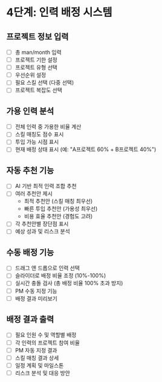 # 4단계: 인력 배정 시스템

## 프로젝트 정보 입력
- [ ] 총 man/month 입력
- [ ] 프로젝트 기한 설정
- [ ] 프로젝트 유형 선택
- [ ] 우선순위 설정
- [ ] 필요 스킬 선택 (다중 선택)
- [ ] 프로젝트 복잡도 선택

## 가용 인력 분석
- [ ] 전체 인력 중 가용한 비율 계산
- [ ] 스킬 매칭도 점수 표시
- [ ] 투입 가능 시점 표시
- [ ] 현재 배정 상태 표시 (예: "A프로젝트 60% + B프로젝트 40%")

## 자동 추천 기능
- [ ] AI 기반 최적 인력 조합 추천
- [ ] 여러 추천안 제시
  - 최적 추천안 (스킬 매칭 최우선)
  - 빠른 투입 추천안 (가용성 최우선)
  - 비용 효율 추천안 (경험도 고려)
- [ ] 각 추천안별 장단점 표시
- [ ] 예상 성과 및 리스크 분석

## 수동 배정 기능
- [ ] 드래그 앤 드롭으로 인력 선택
- [ ] 슬라이더로 배정 비율 조정 (10%-100%)
- [ ] 실시간 충돌 검사 (총 배정 비율 100% 초과 방지)
- [ ] PM 수동 지정 기능
- [ ] 배정 결과 미리보기

## 배정 결과 출력
- [ ] 필요 인원 수 및 역할별 배정
- [ ] 각 인력의 프로젝트 참여 비율
- [ ] PM 자동 지정 결과
- [ ] 스킬 매칭 결과 상세
- [ ] 일정 계획 및 마일스톤
- [ ] 리스크 분석 및 대응 방안
